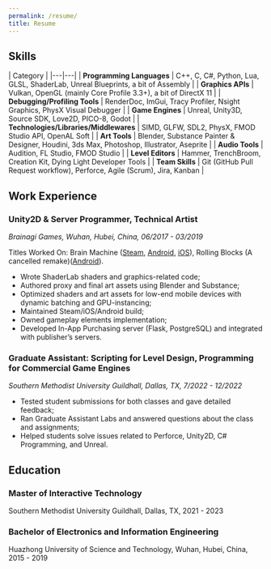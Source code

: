 ```yaml
---
permalink: /resume/
title: Resume
---
```


## Skills

| Category | 
|---|---|
| **Programming Languages** | C++, C, C#, Python, Lua, GLSL, ShaderLab, Unreal Blueprints, a bit of Assembly |
| **Graphics APIs** | Vulkan, OpenGL (mainly Core Profile 3.3+), a bit of DirectX 11 |
| **Debugging/Profiling Tools** | RenderDoc, ImGui, Tracy Profiler, Nsight Graphics, PhysX Visual Debugger |
| **Game Engines** | Unreal, Unity3D, Source SDK, Love2D, PICO-8, Godot |
| **Technologies/Libraries/Middlewares** | SIMD, GLFW, SDL2, PhysX, FMOD Studio API, OpenAL Soft |
| **Art Tools** | Blender, Substance Painter & Designer, Houdini, 3ds Max, Photoshop, Illustrator, Aseprite |
| **Audio Tools** | Audition, FL Studio, FMOD Studio |
| **Level Editors** | Hammer, TrenchBroom, Creation Kit, Dying Light Developer Tools |
| **Team Skills** | Git (GitHub Pull Request workflow), Perforce, Agile (Scrum), Jira, Kanban |

## Work Experience

### Unity2D & Server Programmer, Technical Artist
*Brainagi Games, Wuhan, Hubei, China, 06/2017 - 03/2019*

Titles Worked On: Brain Machine ([Steam](https://store.steampowered.com/app/601119/Brain_Machine/), [Android](https://www.taptap.cn/app/67060?hreflang=en_US), [iOS](https://apptopia.com/ios/app/1208346401/about)), Rolling Blocks (A cancelled remake)([Android](https://play.google.com/store/apps/details?id=com.Brainagi.RollingPharaoh&hl=en_US&gl=US)).

- Wrote ShaderLab shaders and graphics-related code;
- Authored proxy and final art assets using Blender and Substance;
- Optimized shaders and art assets for low-end mobile devices with dynamic batching and GPU-instancing;
- Maintained Steam/iOS/Android build;
- Owned gameplay elements implementation;
- Developed In-App Purchasing server (Flask, PostgreSQL) and integrated with publisher’s servers.

### Graduate Assistant: Scripting for Level Design, Programming for Commercial Game Engines
*Southern Methodist University Guildhall, Dallas, TX, 7/2022 - 12/2022*

- Tested student submissions for both classes and gave detailed feedback;
- Ran Graduate Assistant Labs and answered questions about the class and assignments;
- Helped students solve issues related to Perforce, Unity2D, C# Programming, and Unreal.

## Education

### Master of Interactive Technology
Southern Methodist University Guildhall, Dallas, TX, 2021 - 2023

### Bachelor of Electronics and Information Engineering
Huazhong University of Science and Technology, Wuhan, Hubei, China, 2015 - 2019
